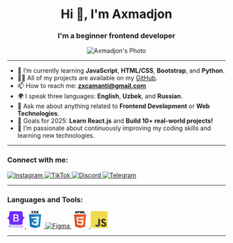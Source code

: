 <h1 align="center">Hi 👋, I'm Axmadjon</h1>

<h3 align="center">I'm a beginner frontend developer</h3>

<div align="center">
  <img src="https://media.licdn.com/dms/image/v2/D4D12AQE1ioPOFoNVCw/article-cover_image-shrink_600_2000/article-cover_image-shrink_600_2000/0/1679083748046?e=2147483647&v=beta&t=CnRVzwRdVIeSExy5yqTsgcM1fIiaB_7ebywnXjOeauo" alt="Axmadjon's Photo" width="300px"/>
</div>

---

- 🌱 I’m currently learning **JavaScript**, **HTML/CSS**, **Bootstrap**, and **Python**.
- 👨‍💻 All of my projects are available on my [GitHub](https://github.com/Ahmadjon-Anarkulov).
- 📫 How to reach me: **zxcamanti@gmail.com**
- 🌍 I speak three languages: **English**, **Uzbek**, and **Russian**.
- 💬 Ask me about anything related to **Frontend Development** or **Web Technologies**.
- 🎯 Goals for 2025: **Learn React.js** and **Build 10+ real-world projects!**
- 🧠 I’m passionate about continuously improving my coding skills and learning new technologies.

---

### Connect with me:
<p align="left">
  <a href="https://instagram.com/azizovic_.a" target="_blank">
    <img src="https://raw.githubusercontent.com/rahuldkjain/github-profile-readme-generator/master/src/images/icons/Social/instagram.svg" alt="Instagram" width="40" height="40"/>
  </a>
  <a href="https://www.tiktok.com/@your-tiktok-username" target="_blank">
    <img src="https://upload.wikimedia.org/wikipedia/commons/6/69/TikTok_logo.svg" alt="TikTok" width="40" height="40"/>
  </a>
  <a href="https://discord.gg/your-discord-server" target="_blank">
    <img src="https://raw.githubusercontent.com/rahuldkjain/github-profile-readme-generator/master/src/images/icons/Social/discord.svg" alt="Discord" width="40" height="40"/>
  </a>
  <a href="https://t.me/your-telegram-username" target="_blank">
    <img src="https://upload.wikimedia.org/wikipedia/commons/8/82/Telegram_logo.svg" alt="Telegram" width="40" height="40"/>
  </a>
</p>

---

### Languages and Tools:
<p align="left">
  <a href="https://getbootstrap.com" target="_blank" rel="noreferrer">
    <img src="https://raw.githubusercontent.com/devicons/devicon/master/icons/bootstrap/bootstrap-plain-wordmark.svg" alt="Bootstrap" width="40" height="40"/>
  </a>
  <a href="https://www.w3schools.com/css/" target="_blank" rel="noreferrer">
    <img src="https://raw.githubusercontent.com/devicons/devicon/master/icons/css3/css3-original-wordmark.svg" alt="CSS3" width="40" height="40"/>
  </a>
  <a href="https://www.figma.com/" target="_blank" rel="noreferrer">
    <img src="https://www.vectorlogo.zone/logos/figma/figma-icon.svg" alt="Figma" width="40" height="40"/>
  </a>
  <a href="https://www.w3.org/html/" target="_blank" rel="noreferrer">
    <img src="https://raw.githubusercontent.com/devicons/devicon/master/icons/html5/html5-original-wordmark.svg" alt="HTML5" width="40" height="40"/>
  </a>
  <a href="https://developer.mozilla.org/en-US/docs/Web/JavaScript" target="_blank" rel="noreferrer">
    <img src="https://raw.githubusercontent.com/devicons/devicon/master/icons/javascript/javascript-original.svg" alt="JavaScript" width="40" height="40"/>
  </a>
</p>

---
